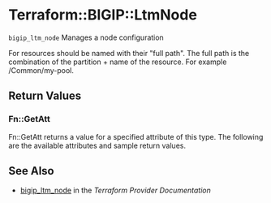 # Terraform::BIGIP::LtmNode

`bigip_ltm_node` Manages a node configuration

For resources should be named with their "full path". The full path is the combination of the partition + name of the resource. For example /Common/my-pool.

## Return Values

### Fn::GetAtt

Fn::GetAtt returns a value for a specified attribute of this type. The following are the available attributes and sample return values.

## See Also

* [bigip_ltm_node](https://www.terraform.io/docs/providers/bigip/r/ltm_node.html) in the _Terraform Provider Documentation_